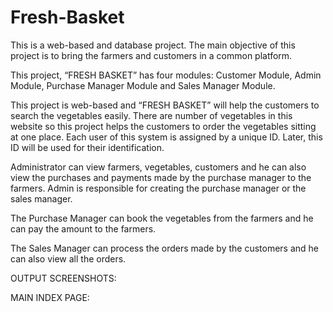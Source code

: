 # Fresh-Basket
This is a web-based and database project. The main objective of this project is to bring the farmers and customers in a common platform.

This project, “FRESH BASKET” has four modules: Customer Module, Admin Module, Purchase Manager Module and Sales Manager Module.

This project is web-based and “FRESH BASKET” will help the customers to search the vegetables easily. There are number of vegetables in this website so this project helps the customers to order the vegetables sitting at one place. Each user of this system is assigned by a unique ID. Later, this ID will be used for their identification.

Administrator can view farmers, vegetables, customers and he can also view the purchases and payments made by the purchase manager to the farmers. Admin is responsible for creating the purchase manager or the sales manager.

The Purchase Manager can book the vegetables from the farmers and he can pay the amount to the farmers.

The Sales Manager can process the orders made by the customers and he can also view all the orders.

OUTPUT SCREENSHOTS:

MAIN INDEX PAGE:
   













